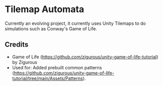 # Tilemap Automata
Currently an evolving project, it currently uses Unity Tilemaps to do simulations such as Conway's Game of Life.

## Credits
- Game of Life (https://github.com/zigurous/unity-game-of-life-tutorial) by Zigurous
 - Used for: Added prebuilt common patterns (https://github.com/zigurous/unity-game-of-life-tutorial/tree/main/Assets/Patterns).

